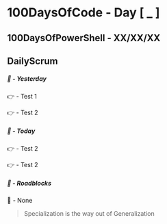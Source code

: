 # 100DaysOfCode - Day [ _ ]     
## 100DaysOfPowerShell - XX/XX/XX          
## DailyScrum                   


##### :checkered_flag: _-_ Yesterday

:point_right: _-_ Test 1

:point_right: _-_ Test 2

##### :checkered_flag: _-_ Today

:point_right: _-_ Test 2

:point_right: _-_ Test 2

##### :construction: _-_ Roadblocks

:construction_worker: _-_ None

> Specialization is the way out of Generalization